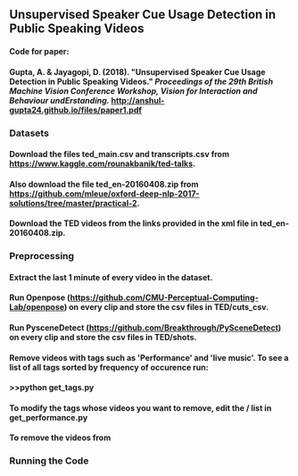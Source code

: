 ## Unsupervised Speaker Cue Usage Detection in Public Speaking Videos

#### Code for paper:
#### Gupta, A. & Jayagopi, D. (2018). "Unsupervised Speaker Cue Usage Detection in Public Speaking Videos." *Proceedings of the 29th British Machine Vision Conference Workshop, Vision for Interaction and Behaviour undErstanding.* http://anshul-gupta24.github.io/files/paper1.pdf

### Datasets
#### Download the files ted_main.csv and transcripts.csv from https://www.kaggle.com/rounakbanik/ted-talks.
#### Also download the file ted_en-20160408.zip from https://github.com/mleue/oxford-deep-nlp-2017-solutions/tree/master/practical-2.
#### Download the TED videos from the links provided in the xml file in ted_en-20160408.zip.

### Preprocessing
#### Extract the last 1 minute of every video in the dataset.
#### Run Openpose (https://github.com/CMU-Perceptual-Computing-Lab/openpose) on every clip and store the csv files in TED/cuts_csv.
#### Run PysceneDetect (https://github.com/Breakthrough/PySceneDetect) on every clip and store the csv files in TED/shots.
#### Remove videos with tags such as 'Performance' and 'live music'. To see a list of all tags sorted by frequency of occurence run:
#### >>python get_tags.py
#### To modify the tags whose videos you want to remove, edit the /<keywords/> list in get_performance.py
#### To remove the videos from

### Running the Code
